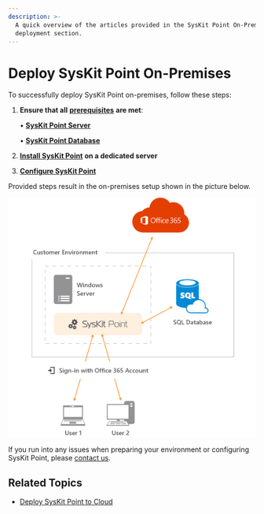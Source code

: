 ```yaml
---
description: >-
  A quick overview of the articles provided in the SysKit Point On-Premises
  deployment section.
---
```


# Deploy SysKit Point On-Premises

To successfully deploy SysKit Point on-premises, follow these steps:

1. **Ensure that all** [**prerequisites**](prerequisites/) **are met**:

   • [**SysKit Point Server**](prerequisites/syskit-point-server.md)

   • [**SysKit Point Database**](prerequisites/syskit-point-database.md)

2. [**Install SysKit Point**](install-syskit-point-on-premises.md) **on a dedicated server**
3. [**Configure SysKit Point**](configure-syskit-point-on-premises.md)   

Provided steps result in the on-premises setup shown in the picture below.

![SysKit Point - On-Premises Setup](../../.gitbook/assets/deploy-on-premises_architecture-diagram.png)

If you run into any issues when preparing your environment or configuring SysKit Point, please [contact us](https://www.syskit.com/contact-us/).

## Related Topics

* [Deploy SysKit Point to Cloud](../deploy-to-azure/)

